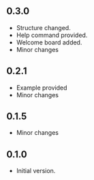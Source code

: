 ## 0.3.0
- Structure changed.
- Help command provided.
- Welcome board added.
- Minor changes

## 0.2.1
- Example provided
- Minor changes

## 0.1.5
- Minor changes

## 0.1.0
- Initial version.
